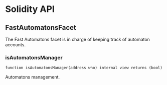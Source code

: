 # Solidity API

## FastAutomatonsFacet

The Fast Automatons facet is in charge of keeping track of automaton accounts.

### isAutomatonsManager

```solidity
function isAutomatonsManager(address who) internal view returns (bool)
```

Automatons management.

